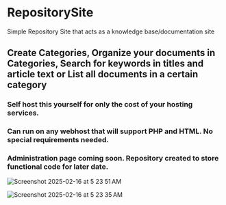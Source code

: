 # RepositorySite
Simple Repository Site that acts as a knowledge base/documentation site

## Create Categories, Organize your documents in Categories, Search for keywords in titles and article text or List all documents in a certain category

### Self host this yourself for only the cost of your hosting services.
### Can run on any webhost that will support PHP and HTML. No special requirements needed.
### Administration page coming soon. Repository created to store functional code for later date.



![Screenshot 2025-02-16 at 5 23 51 AM](https://github.com/user-attachments/assets/7b2d5039-6e45-4c08-8d44-27466d39eadc)

![Screenshot 2025-02-16 at 5 23 35 AM](https://github.com/user-attachments/assets/727dc970-579a-46d8-b41b-3f00e24c0e33)

